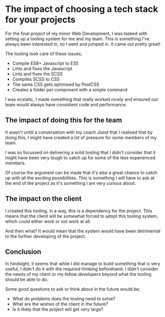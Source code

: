 # The impact of choosing a tech stack for your projects

For the final project of my minor Web Development, I was tasked with setting up a tooling system for me and my team. This is something I've always been interested in, so I went and jumped in. It came out pretty great!

The tooling took care of these issues;

* Compile ES8+ Javascript to ES5
* Lints and fixes the Javascript
* Lints and fixes the SCSS
* Compiles SCSS to CSS
* The same CSS gets optimised by PostCSS
* Creates a folder per component with a simple command

I was ecstatic, I made something that really worked nicely and ensured our team would always have consistent code and performance.

## The impact of doing this for the team

It wasn't untill a conversation with my coach Joost that I realised that by doing this, I might have created a lot of pressure for some members of my team.

I was so focussed on delivering a solid tooling that I didn't consider that it might have been very tough to catch up for some of the less experienced members.

Of course the argument can be made that it's also a great chance to catch up with all the exciting possibilities. This is something I will have to ask at the end of the project as it's something I am very curious about.

## The impact on the client

I created this tooling, in a way, this is a dependency for the project. This means that the client will be somewhat forced to adopt this tooling system, which could either work or not work at all.

And then what? It would mean that the system would have been detrimental to the further developing of the project.

## Conclusion

In hindsight, it seems that while I did manage to build something that is very useful, I didn't do it with the required thinking beforehand. I didn't consider the needs of my client or my fellow developers beyond what the tooling should be able to do.

Some good questions to ask or think about in the future would be;

* What do problems does the tooling need to solve?
* What are the wishes of the client in the future?
* Is it likely that the project will get very large?
